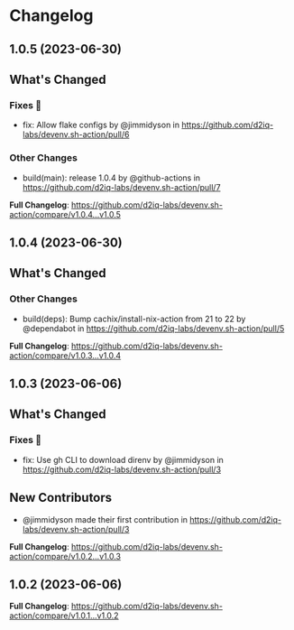 # Changelog

## 1.0.5 (2023-06-30)

<!-- Release notes generated using configuration in .github/release.yaml at main -->

## What's Changed
### Fixes 🔧
* fix: Allow flake configs by @jimmidyson in https://github.com/d2iq-labs/devenv.sh-action/pull/6
### Other Changes
* build(main): release 1.0.4 by @github-actions in https://github.com/d2iq-labs/devenv.sh-action/pull/7


**Full Changelog**: https://github.com/d2iq-labs/devenv.sh-action/compare/v1.0.4...v1.0.5

## 1.0.4 (2023-06-30)

<!-- Release notes generated using configuration in .github/release.yaml at v1.0.4 -->

## What's Changed
### Other Changes
* build(deps): Bump cachix/install-nix-action from 21 to 22 by @dependabot in https://github.com/d2iq-labs/devenv.sh-action/pull/5


**Full Changelog**: https://github.com/d2iq-labs/devenv.sh-action/compare/v1.0.3...v1.0.4

## 1.0.3 (2023-06-06)

<!-- Release notes generated using configuration in .github/release.yaml at main -->

## What's Changed
### Fixes 🔧
* fix: Use gh CLI to download direnv by @jimmidyson in https://github.com/d2iq-labs/devenv.sh-action/pull/3

## New Contributors
* @jimmidyson made their first contribution in https://github.com/d2iq-labs/devenv.sh-action/pull/3

**Full Changelog**: https://github.com/d2iq-labs/devenv.sh-action/compare/v1.0.2...v1.0.3

## 1.0.2 (2023-06-06)

<!-- Release notes generated using configuration in .github/release.yaml at main -->



**Full Changelog**: https://github.com/d2iq-labs/devenv.sh-action/compare/v1.0.1...v1.0.2
